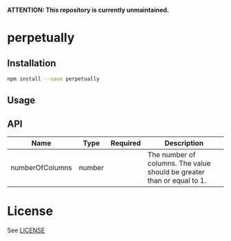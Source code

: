 __ATTENTION: This repository is currently unmaintained.__

# perpetually

## Installation

```sh
npm install --save perpetually
```

## Usage

## API

Name | Type | Required | Description
-----|------|----------|------------
numberOfColumns | number |  | The number of columns. The value should be greater than or equal to 1.

# License

See [LICENSE](LICENSE)
